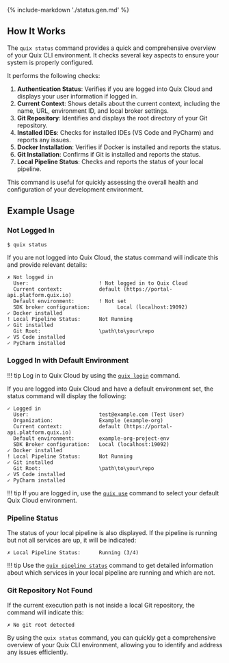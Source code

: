 {% include-markdown './status.gen.md' %}

## How It Works

The `quix status` command provides a quick and comprehensive overview of your Quix CLI environment. It checks several key aspects to ensure your system is properly configured.

It performs the following checks:

1. **Authentication Status**: Verifies if you are logged into Quix Cloud and displays your user information if logged in.
2. **Current Context**: Shows details about the current context, including the name, URL, environment ID, and local broker settings.
3. **Git Repository**: Identifies and displays the root directory of your Git repository.
4. **Installed IDEs**: Checks for installed IDEs (VS Code and PyCharm) and reports any issues.
5. **Docker Installation**: Verifies if Docker is installed and reports the status.
6. **Git Installation**: Confirms if Git is installed and reports the status.
7. **Local Pipeline Status**: Checks and reports the status of your local pipeline.

This command is useful for quickly assessing the overall health and configuration of your development environment.

## Example Usage

### Not Logged In


```bash
$ quix status
```

If you are not logged into Quix Cloud, the status command will indicate this and provide relevant details:


```text
✗ Not logged in
  User:                       ! Not logged in to Quix Cloud
  Current context:            default (https://portal-api.platform.quix.io)
  Default environment:        ! Not set
  SDK broker configuration:         Local (localhost:19092)
✓ Docker installed
! Local Pipeline Status:      Not Running
✓ Git installed
  Git Root:                   \path\to\your\repo
✓ VS Code installed
✓ PyCharm installed
```

### Logged In with Default Environment

!!! tip
    Log in to Quix Cloud by using the [`quix login`](login.md) command.

If you are logged into Quix Cloud and have a default environment set, the status command will display the following:

```text
✓ Logged in
  User:                       test@example.com (Test User)
  Organization:               Example (example-org)
  Current context:            default (https://portal-api.platform.quix.io)
  Default environment:        example-org-project-env
  SDK Broker configuration:   Local (localhost:19092)
✓ Docker installed
! Local Pipeline Status:      Not Running
✓ Git installed
  Git Root:                   \path\to\your\repo
✓ VS Code installed
✓ PyCharm installed
```

!!! tip
    If you are logged in, use the [`quix use`](use.md) command to select your default Quix Cloud environment.

### Pipeline Status

The status of your local pipeline is also displayed. If the pipeline is running but not all services are up, it will be indicated:

```text
✗ Local Pipeline Status:      Running (3/4)
```

!!! tip
    Use the [`quix pipeline status`](pipeline/status.md) command to get detailed information about which services in your local pipeline are running and which are not.

### Git Repository Not Found

If the current execution path is not inside a local Git repository, the command will indicate this:

```text
✗ No git root detected
```

By using the `quix status` command, you can quickly get a comprehensive overview of your Quix CLI environment, allowing you to identify and address any issues efficiently.
